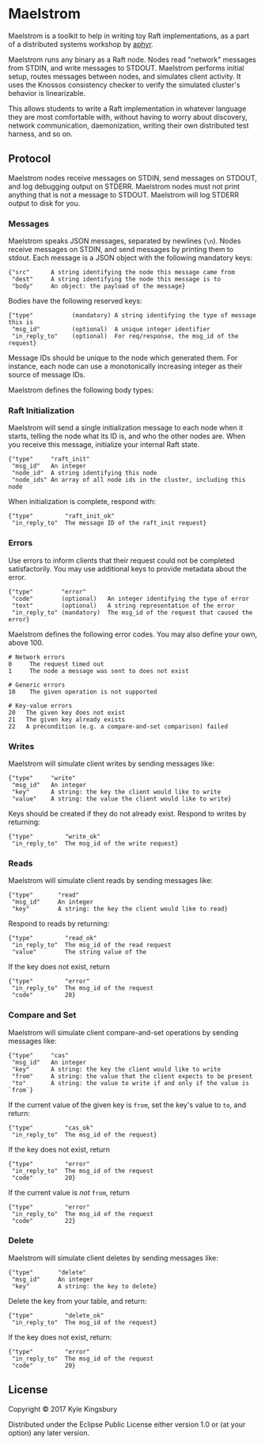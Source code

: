 # Maelstrom

Maelstrom is a toolkit to help in writing toy Raft implementations, as a part
of a distributed systems workshop by [aphyr](https://jepsen.io/training).

Maelstrom runs any binary as a Raft node. Nodes read "network" messages from
STDIN, and write messages to STDOUT. Maelstrom performs initial setup, routes
messages between nodes, and simulates client activity. It uses the Knossos
consistency checker to verify the simulated cluster's behavior is linearizable.

This allows students to write a Raft implementation in whatever language they
are most comfortable with, without having to worry about discovery, network
communication, daemonization, writing their own distributed test harness, and
so on.

## Protocol

Maelstrom nodes receive messages on STDIN, send messages on STDOUT, and log
debugging output on STDERR. Maelstrom nodes must not print anything that is not
a message to STDOUT. Maelstrom will log STDERR output to disk for you.


### Messages

Maelstrom speaks JSON messages, separated by newlines (`\n`). Nodes receive
messages on STDIN, and send messages by printing them to stdout. Each message
is a JSON object with the following mandatory keys:

```edn
{"src"      A string identifying the node this message came from
 "dest"     A string identifying the node this message is to
 "body"     An object: the payload of the message}
```

Bodies have the following reserved keys:

```edn
{"type"           (mandatory) A string identifying the type of message this is
 "msg_id"         (optional)  A unique integer identifier
 "in_reply_to"    (optional)  For req/response, the msg_id of the request}
```

Message IDs should be unique to the node which generated them. For instance,
each node can use a monotonically increasing integer as their source of message
IDs.

Maelstrom defines the following body types:


### Raft Initialization

Maelstrom will send a single initialization message to each node when it
starts, telling the node what its ID is, and who the other nodes are. When you receive this message, initialize your internal Raft state.

```edn
{"type"     "raft_init"
 "msg_id"   An integer
 "node_id"  A string identifying this node
 "node_ids" An array of all node ids in the cluster, including this node
```

When initialization is complete, respond with:

```edn
{"type"         "raft_init_ok"
 "in_reply_to"  The message ID of the raft_init request}
```


### Errors

Use errors to inform clients that their request could not be completed
satisfactorily. You may use additional keys to provide metadata about the
error.

```edn
{"type"        "error"
 "code"        (optional)   An integer identifying the type of error
 "text"        (optional)   A string representation of the error
 "in_reply_to" (mandatory)  The msg_id of the request that caused the error}
```

Maelstrom defines the following error codes. You may also define your own,
above 100.

```edn
# Network errors
0     The request timed out
1     The node a message was sent to does not exist

# Generic errors
10    The given operation is not supported

# Key-value errors
20   The given key does not exist
21   The given key already exists
22   A precondition (e.g. a compare-and-set comparison) failed
```


### Writes

Maelstrom will simulate client writes by sending messages like:

```edn
{"type"     "write"
 "msg_id"   An integer
 "key"      A string: the key the client would like to write
 "value"    A string: the value the client would like to write}
```

Keys should be created if they do not already exist. Respond to writes by
returning:

```edn
{"type"         "write_ok"
 "in_reply_to"  The msg_id of the write request}
```


### Reads

Maelstrom will simulate client reads by sending messages like:

```edn
{"type"       "read"
 "msg_id"     An integer
 "key"        A string: the key the client would like to read}
```

Respond to reads by returning:

```edn
{"type"         "read_ok"
 "in_reply_to"  The msg_id of the read request
 "value"        The string value of the 
```

If the key does not exist, return

```edn
{"type"         "error"
 "in_reply_to"  The msg_id of the request
 "code"         20}
```


### Compare and Set

Maelstrom will simulate client compare-and-set operations by sending messages
like:

```edn
{"type"     "cas"
 "msg_id"   An integer
 "key"      A string: the key the client would like to write
 "from"     A string: the value that the client expects to be present
 "to"       A string: the value to write if and only if the value is `from`}
```

If the current value of the given key is `from`, set the key's value to `to`, and return:

```edn
{"type"         "cas_ok"
 "in_reply_to"  The msg_id of the request}
```

If the key does not exist, return

```edn
{"type"         "error"
 "in_reply_to"  The msg_id of the request
 "code"         20}
```

If the current value is *not* `from`, return

```edn
{"type"         "error"
 "in_reply_to"  The msg_id of the request
 "code"         22}
```


### Delete

Maelstrom will simulate client deletes by sending messages like:

```edn
{"type"       "delete"
 "msg_id"     An integer
 "key"        A string: the key to delete}
```

Delete the key from your table, and return:

```edn
{"type"         "delete_ok"
 "in_reply_to"  The msg_id of the request}
```

If the key does not exist, return:

```edn
{"type"         "error"
 "in_reply_to"  The msg_id of the request
 "code"         20}
```

## License

Copyright © 2017 Kyle Kingsbury

Distributed under the Eclipse Public License either version 1.0 or (at
your option) any later version.
